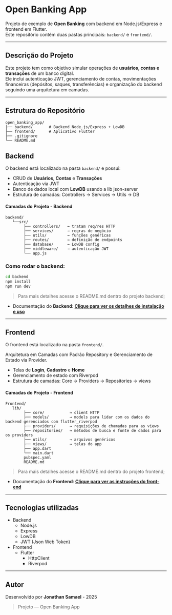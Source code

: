 # Open Banking App

Projeto de exemplo de **Open Banking** com backend em Node.js/Express e frontend em Flutter.  
Este repositório contém duas pastas principais: `backend/` e `frontend/`.

---

## Descrição do Projeto

Este projeto tem como objetivo simular operações de **usuários, contas e transações** de um banco digital.  
Ele inclui autenticação JWT, gerenciamento de contas, movimentações financeiras (depósitos, saques, transferências) e organização do backend seguindo uma arquitetura em camadas.

---

## Estrutura do Repositório

```
open_banking_app/
├── backend/       # Backend Node.js/Express + LowDB
├── frontend/      # Aplicativo Flutter
├── .gitignore
└── README.md
```

## Backend

O backend está localizado na pasta `backend/` e possui:

- CRUD de **Usuários**, **Contas** e **Transações**
- Autenticação via JWT
- Banco de dados local com **LowDB** usando a lib json-server
- Estrutura de camadas: Controllers → Services → Utils → DB

#### **Camadas do Projeto - Backend**

```
backend/
   └──src/
        ├── controllers/   → tratam req/res HTTP
        ├── services/      → regras de negócio
        ├── utils/         → funções genéricas
        ├── routes/        → definição de endpoints
        ├── database/      → LowDB config
        ├── middleware/    → autenticação JWT
        └── app.js
```

### Como rodar o backend:

```bash
cd backend
npm install
npm run dev
```

> Para mais detalhes acesse o README.md dentro do projeto backend;

- Documentação do **Backend**:
  **[Clique para ver os detalhes de instalação e uso](backend/README.md)**

---

## Frontend

O frontend está localizado na pasta `frontend/`.

Arquitetura em Camadas com Padrão Repository e Gerenciamento de Estado via Provider.

- Telas de **Login**, **Cadastro** e **Home**
- Gerenciamento de estado com Riverpod
- Estrutura de camadas: Core → Providers → Repositories → views

#### **Camadas do Projeto - Frontend**

```
Frontend/
   lib/
        ├── core/           → client HTTP
        ├── models/         → models para lidar com os dados do backend gerenciados com flutter_riverpod
        ├── providers/      → requisições de chamadas para as views
        ├── repositories/   → métodos de busca e fonte de dados para os providers
        ├── utils/          → arquivos genéricos
        ├── views/          → telas do app
        ├── app.dart
        └── main.dart
        pubspec.yaml
        README.md
```

> Para mais detalhes acesse o README.md dentro do projeto frontend;


- Documentação do **Frontend**:
  **[Clique para ver as instruções do front-end](frontend/README.md)**

---

## Tecnologias utilizadas

- Backend
  - Node.js
  - Express
  - LowDB
  - JWT (Json Web Token)
- Frontend
  - Flutter
    - HttpClient
    - Riverpod

---

## **Autor**

Desenvolvido por **Jonathan Samael** - 2025

> Projeto — Open Banking App
